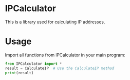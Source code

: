 
# IPCalculator
This is a library used for calculating IP addresses.

# Usage
Import all functions from IPCalculator in your main program:
```python
from IPCalculator import *
result = CalculateIP  # Use the CalculateIP method
print(result)
